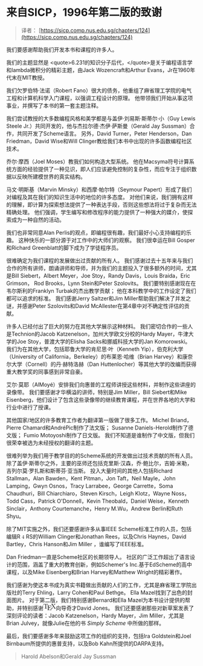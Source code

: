 # 来自SICP，1996年第二版的致谢

> 译者： [https://sicp.comp.nus.edu.sg/chapters/124](https://sicp.comp.nus.edu.sg/chapters/124)

 <matter>我们要感谢帮助我们开发本书和课程的许多人。

我们的主题显然是 &lt;quote&gt;6.231的知识分子后代，&lt;/quote&gt;是关于编程语言学和lambda微积分的精彩主题，由Jack Wozencraft和Arthur Evans，Jr在1960年代末在MIT教授。

我们欠罗伯特·法诺（Robert Fano）很大的债务，他重组了麻省理工学院的电气工程和计算机科学入门课程，以强调工程设计的原理。 他带领我们开始从事这项事业，并撰写了本书的第一套主题注释。

我们尝试教授的大多数编程风格和美学都是与盖伊·刘易斯·斯蒂尔·小（Guy Lewis Steele Jr.）共同开发的，他与杰拉尔德·杰伊·萨斯曼（Gerald Jay Sussman）合作，共同开发了Scheme语言。 另外，David Turner，Peter Henderson，Dan Friedman，David Wise和Will Clinger教给我们本书中出现的许多函数编程社区技术。

乔尔·摩西（Joel Moses）教我们如何构造大型系统。 他在Macsyma符号计算系统方面的经验提供了一种见识，即人们应该避免控制的复杂性，而应专注于组织数据以反映所建模世界的真实结构。

马文·明斯基（Marvin Minsky）和西摩·帕尔特（Seymour Papert）形成了我们对编程及其在我们的知识生活中的地位的许多态度。 对他们来说，我们拥有这样的理解，即计算为探索想法提供了一种表达手段，否则这些想法将过于复杂而无法精确处理。 他们强调，学生编写和修改程序的能力提供了一种强大的媒介，使探索成为一种自然的活动。

我们也非常同意Alan Perlis的观点，即编程很有趣，我们最好小心支持编程的乐趣。 这种快乐的一部分源于对工作中的大师们的观察。 我们很幸运在Bill Gosper和Richard Greenblatt的脚下成为了学徒程序员。

很难确定为我们课程的发展做出过贡献的所有人。 我们感谢过去十五年来与我们合作的所有讲师，朗诵讲师和导师，并为我们的主题投入了很多额外的时间，尤其是Bill Siebert，Albert Meyer，Joe Stoy，Randy Davis，Louis Braida，Eric Grimson， Rod Brooks，Lynn Stein和Peter Szolovits。 我们要特别感谢现在在韦尔斯利的Franklyn Turbak的杰出教学贡献； 他在本科教学中的工作设定了我们都可以追求的标准。 我们感谢Jerry Saltzer和Jim Miller帮助我们解决了并发之谜，并感谢Peter Szolovits和David McAllester在第4章中对不确定性评估的贡献。

许多人已经付出了巨大的努力在其他大学展示这种材料。 我们密切合作的一些人是Technion的Jacob Katzenelson，加州大学欧文分校的Hardy Mayer，牛津大学的Joe Stoy，普渡大学的Elisha Sacks和挪威科技大学的Jan Komorowski。 我们为在其他大学，包括耶鲁大学的肯尼思·叶（Kenneth Yip），伯克利大学（University of California，Berkeley）的布莱恩·哈维（Brian Harvey）和康奈尔大学（Cornell）的丹·赫特洛赫（Dan Huttenlocher）等其他大学的改编而获得重大教学奖的同事感到非常自豪。

艾尔·莫耶（AlMoyé）安排我们向惠普的工程师讲授这些材料，并制作这些讲座的录像带。 我们要感谢才华横溢的讲师，特别是Jim Miller，Bill Siebert和Mike Eisenberg，他们设计了包含这些录像带的继续教育课程，并在世界各地的大学和行业中进行了授课。

其他国家/地区的许多教育工作者为翻译第一版做了很多工作。 Michel Briand，Pierre Chamard和AndréPic制作了法文版； Susanne Daniels-Herold制作了德文版； Fumio Motoyoshi制作了日文版。 我们不知道是谁制作了中文版，但我们很荣幸被选为未经授权的翻译的主题。

很难列举为我们用于教学目的的Scheme系统的开发做出过技术贡献的所有人员。 除了盖伊·斯蒂尔之外，主要的巫师还包括克里斯·汉森，乔·鲍比尔，吉姆·米勒，吉列尔莫·罗扎斯和斯蒂芬·亚当斯。 投入大量时间的其他人包括Richard Stallman，Alan Bawden，Kent Pitman，Jon Taft，Neil Mayle，John Lamping，Gwyn Osnos，Tracy Larrabee，George Carrette，Soma Chaudhuri，Bill Chiarchiaro，Steven Kirsch，Leigh Klotz，Wayne Noss， Todd Cass，Patrick O'Donnell，Kevin Theobald，Daniel Weise，Kenneth Sinclair，Anthony Courtemanche，Henry M.Wu，Andrew Berlin和Ruth Shyu。

除了MIT实施之外，我们还要感谢许多从事IEEE Scheme标准工作的人员，包括编辑R ![%5E4](img/72d61fd46711d939a735c65eb025cbd8.jpg) RS的William Clinger和Jonathan Rees，以及Chris Haynes，David Bartley，Chris Hanson和Jim Miller ，谁编写了IEEE标准。

Dan Friedman一直是Scheme社区的长期领导人。 社区的广泛工作超出了语言设计的范围，涵盖了重大的教育创新，例如Schemer's Inc.基于EdScheme的高中课程，以及Mike Eisenberg和Brian Harvey和Matthew Wright的精彩著作。

我们感谢为使这本书成为真实书籍做出贡献的人们的工作，尤其是麻省理工学院出版社的Terry Ehling，Larry Cohen和Paul Bethge。 Ella Mazel找到了出色的封面图片。 对于第二版，我们特别感谢Bernard和Ella Mazel为本书设计提供的帮助，并特别感谢![%5Crm%5CTeX](img/42665c82db286885193cba491f8fbafd.jpg)向导奇才David Jones。 我们还要感谢那些对新草案发表了深刻评论的读者：Jacob Katzenelson，Hardy Mayer，Jim Miller，尤其是Brian Julvey，就像Julie在他的书 _Simply Scheme_ 中所做的那样。

最后，我们要感谢多年来鼓励这项工作的组织的支持，包括Ira Goldstein和Joel Birnbaum所提供的惠普支持，以及Bob Kahn所提供的DARPA支持。

> Harold Abelson和Gerald Jay Sussman</matter>
